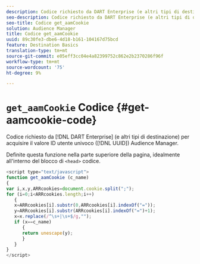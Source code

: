 ```yaml
---
description: Codice richiesto da DART Enterprise (e altri tipi di destinazione) per acquisire il valore  ID utente univoco Audience Manager (UUID).
seo-description: Codice richiesto da DART Enterprise (e altri tipi di destinazione) per acquisire il valore  ID utente univoco Audience Manager (UUID).
seo-title: Codice get_aamCookie
solution: Audience Manager
title: Codice get_aamCookie
uuid: 89c30fe3-dbe6-4d18-b161-104167d75bcd
feature: Destination Basics
translation-type: tm+mt
source-git-commit: e05eff3cc04e4a82399752c862e2b2370286f96f
workflow-type: tm+mt
source-wordcount: '75'
ht-degree: 9%

---
```



# `get_aamCookie` Codice {#get-aamcookie-code}

Codice richiesto da [!DNL DART Enterprise] (e altri tipi di destinazione) per acquisire il valore ID utente univoco ([!DNL UUID])  Audience Manager.

Definite questa funzione nella parte superiore della pagina, idealmente all&#39;interno del blocco di `<head>` codice.

<!-- r_aam_de_cookie.xml -->

```js
<script type="text/javascript">
function get_aamCookie (c_name)
{
var i,x,y,ARRcookies=document.cookie.split(";");
for (i=0;i<ARRcookies.length;i++)
   {
   x=ARRcookies[i].substr(0,ARRcookies[i].indexOf("="));
   y=ARRcookies[i].substr(ARRcookies[i].indexOf("=")+1);
   x=x.replace(/^\s+|\s+$/g,"");
   if (x==c_name)
      { 
      return unescape(y);
      }
   }
}
</script>
```
